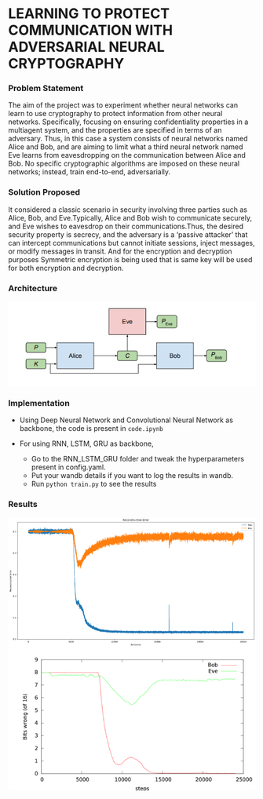 # LEARNING TO PROTECT COMMUNICATION WITH ADVERSARIAL NEURAL CRYPTOGRAPHY

### Problem Statement

The aim of the project was to experiment whether neural networks can learn to use cryptography to protect information from other neural networks. Specifically,  focusing on ensuring confidentiality properties in a multiagent system, and the properties are specified in terms of an adversary. Thus, in this case a system consists of neural networks named Alice and Bob, and are aiming to limit what a third neural network named Eve learns from eavesdropping on the communication between Alice and Bob. No specific cryptographic algorithms are imposed on these neural networks; instead,  train end-to-end, adversarially.

### Solution Proposed
It considered a classic scenario in security involving three parties such as Alice, Bob, and Eve.Typically, Alice and Bob wish to communicate securely, and Eve wishes to eavesdrop on their communications.Thus, the desired security property is secrecy, and the adversary is a ‘passive attacker’ that can intercept communications but  cannot initiate sessions, inject messages, or modify messages in transit.
And for the encryption and decryption purposes Symmetric encryption is being used that is same key will be used for both encryption and decryption.

### Architecture
<img src = "./img/1.png"> </img>

### Implementation
    
- Using Deep Neural Network and Convolutional Neural Network as backbone, the code is present in `code.ipynb`

- For using RNN, LSTM, GRU as backbone,
    -  Go to the RNN_LSTM_GRU folder and tweak the hyperparameters present in  config.yaml.
    - Put your wandb details if you want to log the results in wandb.
    - Run `python train.py` to see the results

### Results
<img src = "./img/2.png"> </img>
<img src = "./img/3.png"> </img>
